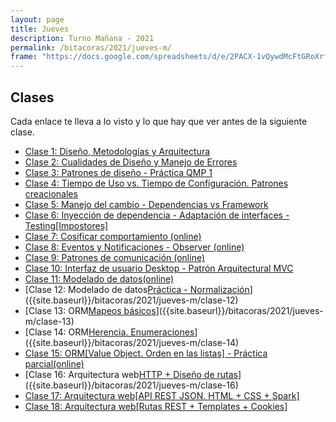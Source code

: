 ```yaml
---
layout: page
title: Jueves
description: Turno Mañana - 2021
permalink: /bitacoras/2021/jueves-m/
frame: "https://docs.google.com/spreadsheets/d/e/2PACX-1vQywdMcFtGRoXrfsVV56DWJ_h3o0pXB6oDPnaRGnRL5_hkIiTVoYi27WlItVoAbR4AsaMe4_TsFVDcR/pubhtml?gid=0&amp;single=true&amp;widget=true&amp;headers=false"
---
```

## Clases

Cada enlace te lleva a lo visto y lo que hay que ver antes de la siguiente clase.

- [Clase 1: Diseño, Metodologías y Arquitectura]({{site.baseurl}}/bitacoras/2021/jueves-m/clase-01)
- [Clase 2: Cualidades de Diseño y Manejo de Errores]({{site.baseurl}}/bitacoras/2021/jueves-m/clase-02)
- [Clase 3: Patrones de diseño - Práctica QMP 1]({{site.baseurl}}/bitacoras/2021/jueves-m/clase-03) 
- [Clase 4: Tiempo de Uso vs. Tiempo de Configuración. Patrones creacionales]({{site.baseurl}}/bitacoras/2021/jueves-m/clase-04)
- [Clase 5: Manejo del cambio - Dependencias vs Framework]({{site.baseurl}}/bitacoras/2021/jueves-m/clase-05) 
- [Clase 6: Inyección de dependencia - Adaptación de interfaces - Testing[Impostores]]({{site.baseurl}}/bitacoras/2021/jueves-m/clase-06/)
- [Clase 7: Cosificar comportamiento (online)]({{site.baseurl}}/bitacoras/2021/jueves-m/clase-07)
- [Clase 8: Eventos y Notificaciones - Observer (online)]({{site.baseurl}}/bitacoras/2021/jueves-m/clase-08) 
- [Clase 9: Patrones de comunicación (online)]({{site.baseurl}}/bitacoras/2021/jueves-m/clase-09) 
- [Clase 10: Interfaz de usuario Desktop - Patrón Arquitectural MVC]({{site.baseurl}}/bitacoras/2021/jueves-m/clase-10)
- [Clase 11: Modelado de datos(online)]({{site.baseurl}}/bitacoras/2021/jueves-m/clase-11) 
- [Clase 12: Modelado de datos[Práctica - Normalización](online)]({{site.baseurl}}/bitacoras/2021/jueves-m/clase-12) 
- [Clase 13: ORM[Mapeos básicos](online)]({{site.baseurl}}/bitacoras/2021/jueves-m/clase-13) 
- [Clase 14: ORM[Herencia. Enumeraciones](online)]({{site.baseurl}}/bitacoras/2021/jueves-m/clase-14) 
- [Clase 15: ORM[Value Object. Orden en las listas] - Práctica parcial(online)]({{site.baseurl}}/bitacoras/2021/jueves-m/clase-15)
- [Clase 16: Arquitectura web[HTTP + Diseño de rutas](online)]({{site.baseurl}}/bitacoras/2021/jueves-m/clase-16) 
- [Clase 17: Arquitectura web[API REST JSON. HTML + CSS + Spark]]({{site.baseurl}}/bitacoras/2021/jueves-m/clase-17) 
- [Clase 18: Arquitectura web[Rutas REST + Templates + Cookies]]({{site.baseurl}}/bitacoras/2021/jueves-m/clase-18) 


<!--
- [Clase 11: Metodologías ágiles y repaso (online)]({{site.baseurl}}/bitacoras/2021/jueves-m/clase-11) 
- [Clase 21: Arquitectura web[Formularios. Cookies. Session]]({{site.baseurl}}/bitacoras/2021/jueves-m/clase-21) 
- [Clase 22: Introducción a la arquitectura y su documentación]({{site.baseurl}}/bitacoras/2021/jueves-m/clase-22) 
- [Clase 23: Integración de sistemas y componentes arquitecturales]({{site.baseurl}}/bitacoras/2021/jueves-m/clase-23) 
-->
